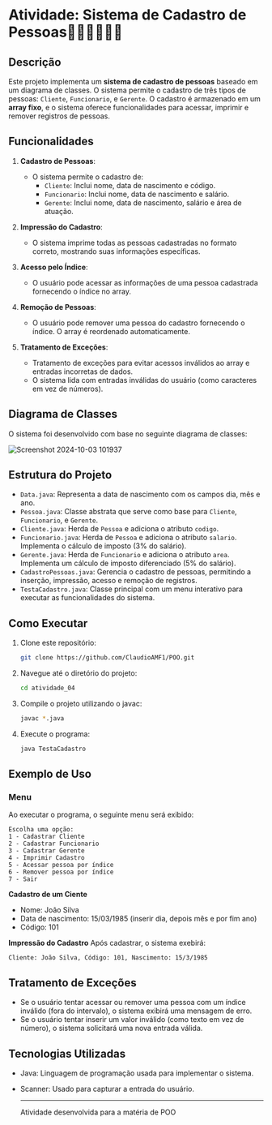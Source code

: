 # Atividade: Sistema de Cadastro de Pessoas🙋🏼‍♂️🙋🏼‍♀️

## Descrição

Este projeto implementa um **sistema de cadastro de pessoas** baseado em um diagrama de classes. O sistema permite o cadastro de três tipos de pessoas: `Cliente`, `Funcionario`, e `Gerente`. O cadastro é armazenado em um **array fixo**, e o sistema oferece funcionalidades para acessar, imprimir e remover registros de pessoas.

## Funcionalidades

1. **Cadastro de Pessoas**:
   - O sistema permite o cadastro de:
     - `Cliente`: Inclui nome, data de nascimento e código.
     - `Funcionario`: Inclui nome, data de nascimento e salário.
     - `Gerente`: Inclui nome, data de nascimento, salário e área de atuação.
   
2. **Impressão do Cadastro**:
   - O sistema imprime todas as pessoas cadastradas no formato correto, mostrando suas informações específicas.

3. **Acesso pelo Índice**:
   - O usuário pode acessar as informações de uma pessoa cadastrada fornecendo o índice no array.

4. **Remoção de Pessoas**:
   - O usuário pode remover uma pessoa do cadastro fornecendo o índice. O array é reordenado automaticamente.

5. **Tratamento de Exceções**:
   - Tratamento de exceções para evitar acessos inválidos ao array e entradas incorretas de dados.
   - O sistema lida com entradas inválidas do usuário (como caracteres em vez de números).

## Diagrama de Classes

O sistema foi desenvolvido com base no seguinte diagrama de classes:

![Screenshot 2024-10-03 101937](https://github.com/user-attachments/assets/fd088b73-f126-435d-86c9-673fff8a9311)


## Estrutura do Projeto

- `Data.java`: Representa a data de nascimento com os campos dia, mês e ano.
- `Pessoa.java`: Classe abstrata que serve como base para `Cliente`, `Funcionario`, e `Gerente`.
- `Cliente.java`: Herda de `Pessoa` e adiciona o atributo `codigo`.
- `Funcionario.java`: Herda de `Pessoa` e adiciona o atributo `salario`. Implementa o cálculo de imposto (3% do salário).
- `Gerente.java`: Herda de `Funcionario` e adiciona o atributo `area`. Implementa um cálculo de imposto diferenciado (5% do salário).
- `CadastroPessoas.java`: Gerencia o cadastro de pessoas, permitindo a inserção, impressão, acesso e remoção de registros.
- `TestaCadastro.java`: Classe principal com um menu interativo para executar as funcionalidades do sistema.

## Como Executar

1. Clone este repositório:
   ```bash
   git clone https://github.com/ClaudioAMF1/POO.git
    ```
   
2. Navegue até o diretório do projeto:
   ```bash
   cd atividade_04
   ```
   
3. Compile o projeto utilizando o javac:
    ```bash
    javac *.java
    ```
4. Execute o programa:
    ```bash
    java TestaCadastro
    ```

## Exemplo de Uso

### Menu
Ao executar o programa, o seguinte menu será exibido:
```
Escolha uma opção:
1 - Cadastrar Cliente
2 - Cadastrar Funcionario
3 - Cadastrar Gerente
4 - Imprimir Cadastro
5 - Acessar pessoa por índice
6 - Remover pessoa por índice
7 - Sair
```

**Cadastro de um Ciente**
- Nome: João Silva
- Data de nascimento: 15/03/1985 (inserir dia, depois mês e por fim ano)
- Código: 101

**Impressão do Cadastro**
Após cadastrar, o sistema exebirá:
```
Cliente: João Silva, Código: 101, Nascimento: 15/3/1985
```

## Tratamento de Exceções
- Se o usuário tentar acessar ou remover uma pessoa com um índice inválido (fora do intervalo), o sistema exibirá uma mensagem de erro.
- Se o usuário tentar inserir um valor inválido (como texto em vez de número), o sistema solicitará uma nova entrada válida.

## Tecnologias Utilizadas
- Java: Linguagem de programação usada para implementar o sistema.
- Scanner: Usado para capturar a entrada do usuário.

  ---

  Atividade desenvolvida para a matéria de POO
